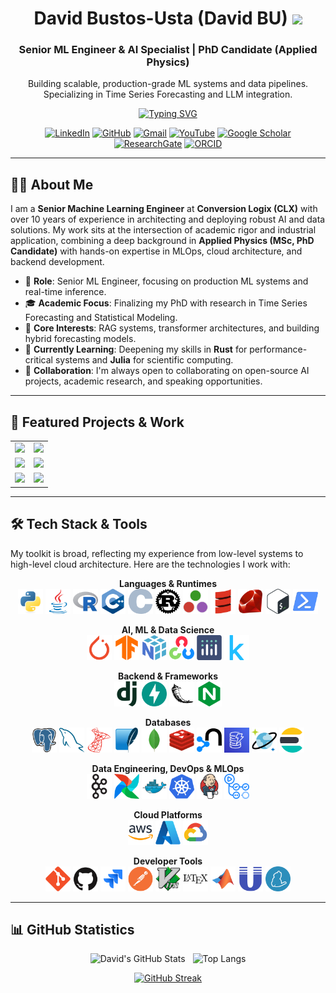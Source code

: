 <div align="center">

# David Bustos-Usta (David BU) <a href="https://media.giphy.com/media/hvRJCLFzcasrR4ia7z/giphy.gif"><img src="https://media.giphy.com/media/hvRJCLFzcasrR4ia7z/giphy.gif" width="30px"></a>

### Senior ML Engineer & AI Specialist | PhD Candidate (Applied Physics) 

<p>Building scalable, production-grade ML systems and data pipelines. Specializing in Time Series Forecasting and LLM integration. </p>

<a href="https://github.com/dfbustosus">
    <img src="https://readme-typing-svg.herokuapp.com?font=Fira+Code&size=20&pause=1000&color=3390FF&center=true&width=435&lines=Data+Engineering;Data+Science;AI+%26+LLMs;Backend+Development;Time+Series+Forecasting" alt="Typing SVG" />
</a>

<br>

<p>
  <a href="https://www.linkedin.com/in/%F0%9F%91%A8%E2%80%8D%F0%9F%92%BBdavid-bustos-usta-180676a0/"><img src="https://img.shields.io/badge/LinkedIn-0077B5?style=flat-square&logo=linkedin&logoColor=white" alt="LinkedIn"/></a>
  <a href="https://github.com/dfbustosus"><img src="https://img.shields.io/badge/GitHub-181717?style=flat-square&logo=github&logoColor=white" alt="GitHub"/></a>
  <a href="mailto:davidbustosusta@gmail.com"><img src="https://img.shields.io/badge/Gmail-D14836?style=flat-square&logo=gmail&logoColor=white" alt="Gmail"/></a>
  <a href="https://www.youtube.com/channel/UC4b2wnFR8zzoy8ApjUXaU-g"><img src="https://img.shields.io/badge/YouTube-FF0000?style=flat-square&logo=youtube&logoColor=white" alt="YouTube"/></a>
  <a href="https://scholar.google.com/citations?user=mozIJRoAAAAJ&hl=es"><img src="https://img.shields.io/badge/Google_Scholar-4285F4?style=flat-square&logo=googlesolar&logoColor=white" alt="Google Scholar"/></a>
  <a href="https://www.researchgate.net/profile/David-Bustos-Usta-2"><img src="https://img.shields.io/badge/ResearchGate-00CCBB?style=flat-square&logo=researchgate&logoColor=white" alt="ResearchGate"/></a>
  <a href="https://orcid.org/0000-0001-6431-9203"><img src="https://img.shields.io/badge/ORCID-A6CE39?style=flat-square&logo=orcid&logoColor=white" alt="ORCID"/></a>
</p>

</div>

---

## 👨‍💻 About Me

I am a **Senior Machine Learning Engineer** at **Conversion Logix (CLX)** with over 10 years of experience in architecting and deploying robust AI and data solutions. My work sits at the intersection of academic rigor and industrial application, combining a deep background in **Applied Physics (MSc, PhD Candidate)** with hands-on expertise in MLOps, cloud architecture, and backend development.

- 🏢 **Role**: Senior ML Engineer, focusing on production ML systems and real-time inference.
- 🎓 **Academic Focus**: Finalizing my PhD with research in Time Series Forecasting and Statistical Modeling.
- 🔭 **Core Interests**: RAG systems, transformer architectures, and building hybrid forecasting models.
- 🌱 **Currently Learning**: Deepening my skills in **Rust** for performance-critical systems and **Julia** for scientific computing.
- 🤝 **Collaboration**: I'm always open to collaborating on open-source AI projects, academic research, and speaking opportunities.

---

## 🚀 Featured Projects & Work

<div align="center">
<table border="0" cellpadding="0" cellspacing="0">
  <tr align="center">
    <td>
      <a href="https://github.com/dfbustosus/AI-Evoolve">
        <img src="https://github-readme-stats.vercel.app/api/pin/?username=dfbustosus&repo=AI-Evoolve&theme=dark&hide_border=true&bg_color=000000&title_color=3390FF&icon_color=3390FF" />
      </a>
    </td>
    <td>
      <a href="https://github.com/dfbustosus/Verbi">
        <img src="https://github-readme-stats.vercel.app/api/pin/?username=dfbustosus&repo=Verbi&theme=dark&hide_border=true&bg_color=000000&title_color=3390FF&icon_color=3390FF" />
      </a>
    </td>
  </tr>
  <tr align="center">
    <td>
      <a href="https://github.com/dfbustosus/NLP-and-Vision-Transformers">
        <img src="https://github-readme-stats.vercel.app/api/pin/?username=dfbustosus&repo=NLP-and-Vision-Transformers&theme=dark&hide_border=true&bg_color=000000&title_color=3390FF&icon_color=3390FF" />
      </a>
    </td>
    <td>
      <a href="https://github.com/dfbustosus/Curso_DS_para_todos">
        <img src="https://github-readme-stats.vercel.app/api/pin/?username=dfbustosus&repo=Curso_DS_para_todos&theme=dark&hide_border=true&bg_color=000000&title_color=3390FF&icon_color=3390FF" />
      </a>
    </td>
  </tr>
  <tr align="center">
    <td>
      <a href="https://github.com/dfbustosus/Curso-Python-Backend">
        <img src="https://github-readme-stats.vercel.app/api/pin/?username=dfbustosus&repo=Curso-Python-Backend&theme=dark&hide_border=true&bg_color=000000&title_color=3390FF&icon_color=3390FF" />
      </a>
    </td>
    <td>
      <a href="https://github.com/dfbustosus/Curso-Data-Engineering">
        <img src="https://github-readme-stats.vercel.app/api/pin/?username=dfbustosus&repo=Curso-Data-Engineering&theme=dark&hide_border=true&bg_color=000000&title_color=3390FF&icon_color=3390FF" />
      </a>
    </td>
  </tr>
</table>
</div>

---

## 🛠️ Tech Stack & Tools

My toolkit is broad, reflecting my experience from low-level systems to high-level cloud architecture. Here are the technologies I work with:

<div align="center">

<p>
  <strong>Languages & Runtimes</strong><br>
  <a href="https://www.python.org" target="_blank" rel="noreferrer"><img src="https://raw.githubusercontent.com/devicons/devicon/master/icons/python/python-original.svg" alt="python" width="40" height="40"/></a>
  <a href="https://www.java.com" target="_blank" rel="noreferrer"><img src="https://raw.githubusercontent.com/devicons/devicon/master/icons/java/java-original.svg" alt="java" width="40" height="40"/></a>
  <a href="https://www.r-project.org/" target="_blank" rel="noreferrer"><img src="https://raw.githubusercontent.com/devicons/devicon/master/icons/r/r-original.svg" alt="r" width="40" height="40"/></a>
  <a href="https://www.cplusplus.com/" target="_blank" rel="noreferrer"><img src="https://raw.githubusercontent.com/devicons/devicon/master/icons/cplusplus/cplusplus-original.svg" alt="cplusplus" width="40" height="40"/></a>
  <a href="https://www.cprogramming.com/" target="_blank" rel="noreferrer"><img src="https://raw.githubusercontent.com/devicons/devicon/master/icons/c/c-original.svg" alt="c" width="40" height="40"/></a>
  <a href="https://www.rust-lang.org" target="_blank" rel="noreferrer"><img src="https://raw.githubusercontent.com/devicons/devicon/refs/heads/master/icons/rust/rust-original.svg" alt="rust" width="40" height="40"/></a>
  <a href="https://julialang.org/" target="_blank" rel="noreferrer"><img src="https://raw.githubusercontent.com/devicons/devicon/master/icons/julia/julia-original.svg" alt="julia" width="40" height="40"/></a>
  <a href="https://www.scala-lang.org" target="_blank" rel="noreferrer"><img src="https://raw.githubusercontent.com/devicons/devicon/master/icons/scala/scala-original.svg" alt="scala" width="40" height="40"/></a>
  <a href="https://www.ruby-lang.org/en/" target="_blank" rel="noreferrer"><img src="https://raw.githubusercontent.com/devicons/devicon/master/icons/ruby/ruby-original.svg" alt="ruby" width="40" height="40"/></a>
  <a href="https://www.gnu.org/software/bash/" target="_blank" rel="noreferrer"><img src="https://raw.githubusercontent.com/devicons/devicon/master/icons/bash/bash-original.svg" alt="bash" width="40" height="40"/></a>
  <a href="https://docs.microsoft.com/en-us/powershell/" target="_blank" rel="noreferrer"><img src="https://raw.githubusercontent.com/devicons/devicon/master/icons/powershell/powershell-original.svg" alt="powershell" width="40" height="40"/></a>
</p>

<p>
  <strong>AI, ML & Data Science</strong><br>
  <a href="https://pytorch.org/" target="_blank" rel="noreferrer"><img src="https://raw.githubusercontent.com/devicons/devicon/master/icons/pytorch/pytorch-original.svg" alt="pytorch" width="40" height="40"/></a>
  <a href="https://www.tensorflow.org" target="_blank" rel="noreferrer"><img src="https://raw.githubusercontent.com/devicons/devicon/master/icons/tensorflow/tensorflow-original.svg" alt="tensorflow" width="40" height="40"/></a>
  <a href="https://numpy.org/" target="_blank" rel="noreferrer"><img src="https://raw.githubusercontent.com/devicons/devicon/master/icons/numpy/numpy-original.svg" alt="numpy" width="40" height="40"/></a>
  <a href="https://opencv.org/" target="_blank" rel="noreferrer"><img src="https://raw.githubusercontent.com/devicons/devicon/master/icons/opencv/opencv-original.svg" alt="opencv" width="40" height="40"/></a>
  <a href="https://plotly.com/" target="_blank" rel="noreferrer"><img src="https://raw.githubusercontent.com/devicons/devicon/master/icons/plotly/plotly-original.svg" alt="plotly" width="40" height="40"/></a>
  <a href="https://www.kaggle.com/" target="_blank" rel="noreferrer"><img src="https://raw.githubusercontent.com/devicons/devicon/master/icons/kaggle/kaggle-original.svg" alt="kaggle" width="40" height="40"/></a>
</p>

<p>
  <strong>Backend & Frameworks</strong><br>
  <a href="https://www.djangoproject.com/" target="_blank" rel="noreferrer"><img src="https://raw.githubusercontent.com/devicons/devicon/master/icons/django/django-plain.svg" alt="django" width="40" height="40"/></a>
  <a href="https://fastapi.tiangolo.com/" target="_blank" rel="noreferrer"><img src="https://raw.githubusercontent.com/devicons/devicon/master/icons/fastapi/fastapi-original.svg" alt="fastapi" width="40" height="40"/></a>
  <a href="https://flask.palletsprojects.com/" target="_blank" rel="noreferrer"><img src="https://raw.githubusercontent.com/devicons/devicon/master/icons/flask/flask-original.svg" alt="flask" width="40" height="40"/></a>
  <a href="https://www.nginx.com" target="_blank" rel="noreferrer"><img src="https://raw.githubusercontent.com/devicons/devicon/master/icons/nginx/nginx-original.svg" alt="nginx" width="40" height="40"/></a>
</p>

<p>
  <strong>Databases</strong><br>
  <a href="https://www.postgresql.org" target="_blank" rel="noreferrer"><img src="https://raw.githubusercontent.com/devicons/devicon/master/icons/postgresql/postgresql-original.svg" alt="postgresql" width="40" height="40"/></a>
  <a href="https://www.mysql.com/" target="_blank" rel="noreferrer"><img src="https://raw.githubusercontent.com/devicons/devicon/master/icons/mysql/mysql-original.svg" alt="mysql" width="40" height="40"/></a>
  <a href="https://www.microsoft.com/en-us/sql-server" target="_blank" rel="noreferrer"><img src="https://raw.githubusercontent.com/devicons/devicon/master/icons/microsoftsqlserver/microsoftsqlserver-plain.svg" alt="sqlserver" width="40" height="40"/></a>
  <a href="https://www.sqlite.org/" target="_blank" rel="noreferrer"><img src="https://raw.githubusercontent.com/devicons/devicon/master/icons/sqlite/sqlite-original.svg" alt="sqlite" width="40" height="40"/></a>
  <a href="https://www.mongodb.com/" target="_blank" rel="noreferrer"><img src="https://raw.githubusercontent.com/devicons/devicon/master/icons/mongodb/mongodb-original.svg" alt="mongodb" width="40" height="40"/></a>
  <a href="https://redis.io" target="_blank" rel="noreferrer"><img src="https://raw.githubusercontent.com/devicons/devicon/master/icons/redis/redis-original.svg" alt="redis" width="40" height="40"/></a>
  <a href="https://neo4j.com/" target="_blank" rel="noreferrer"><img src="https://raw.githubusercontent.com/devicons/devicon/master/icons/neo4j/neo4j-original.svg" alt="neo4j" width="40" height="40"/></a>
  <a href="https://aws.amazon.com/dynamodb/" target="_blank" rel="noreferrer"><img src="https://raw.githubusercontent.com/devicons/devicon/master/icons/dynamodb/dynamodb-original.svg" alt="dynamodb" width="40" height="40"/></a>
  <a href="https://azure.microsoft.com/en-us/services/cosmos-db/" target="_blank" rel="noreferrer"><img src="https://raw.githubusercontent.com/devicons/devicon/master/icons/cosmosdb/cosmosdb-original.svg" alt="cosmosdb" width="40" height="40"/></a>
  <a href="https://www.elastic.co" target="_blank" rel="noreferrer"><img src="https://raw.githubusercontent.com/devicons/devicon/master/icons/elasticsearch/elasticsearch-original.svg" alt="elasticsearch" width="40" height="40"/></a>
</p>

<p>
  <strong>Data Engineering, DevOps & MLOps</strong><br>
  <a href="https://kafka.apache.org/" target="_blank" rel="noreferrer"><img src="https://raw.githubusercontent.com/devicons/devicon/master/icons/apachekafka/apachekafka-original.svg" alt="kafka" width="40" height="40"/></a>
  <a href="https://airflow.apache.org/" target="_blank" rel="noreferrer"><img src="https://raw.githubusercontent.com/devicons/devicon/master/icons/apacheairflow/apacheairflow-original.svg" alt="airflow" width="40" height="40"/></a>
  <a href="https://www.docker.com/" target="_blank" rel="noreferrer"><img src="https://raw.githubusercontent.com/devicons/devicon/master/icons/docker/docker-original.svg" alt="docker" width="40" height="40"/></a>
  <a href="https://kubernetes.io" target="_blank" rel="noreferrer"><img src="https://raw.githubusercontent.com/devicons/devicon/master/icons/kubernetes/kubernetes-plain.svg" alt="kubernetes" width="40" height="40"/></a>
  <a href="https://www.jenkins.io" target="_blank" rel="noreferrer"><img src="https://raw.githubusercontent.com/devicons/devicon/master/icons/jenkins/jenkins-original.svg" alt="jenkins" width="40" height="40"/></a>
  <a href="githubactions" target="_blank" rel="noreferrer"><img src="https://github.com/devicons/devicon/blob/master/icons/githubactions/githubactions-original.svg" alt="githubactions" width="40" height="40"/></a>
</p>

<p>
  <strong>Cloud Platforms</strong><br>
  <a href="https://aws.amazon.com" target="_blank" rel="noreferrer"><img src="https://raw.githubusercontent.com/devicons/devicon/master/icons/amazonwebservices/amazonwebservices-original-wordmark.svg" alt="aws" width="40" height="40"/></a>
  <a href="https://azure.microsoft.com/en-us/" target="_blank" rel="noreferrer"><img src="https://raw.githubusercontent.com/devicons/devicon/master/icons/azure/azure-original.svg" alt="azure" width="40" height="40"/></a>
  <a href="https://cloud.google.com" target="_blank" rel="noreferrer"><img src="https://raw.githubusercontent.com/devicons/devicon/master/icons/googlecloud/googlecloud-original.svg" alt="gcp" width="40" height="40"/></a>
</p>

<p>
  <strong>Developer Tools</strong><br>
  <a href="https://git-scm.com/" target="_blank" rel="noreferrer"><img src="https://raw.githubusercontent.com/devicons/devicon/master/icons/git/git-original.svg" alt="git" width="40" height="40"/></a>
  <a href="https://github.com/" target="_blank" rel="noreferrer"><img src="https://raw.githubusercontent.com/devicons/devicon/master/icons/github/github-original.svg" alt="github" width="40" height="40"/></a>
  <a href="https://www.atlassian.com/software/jira" target="_blank" rel="noreferrer"><img src="https://raw.githubusercontent.com/devicons/devicon/master/icons/jira/jira-original.svg" alt="jira" width="40" height="40"/></a>
  <a href="https://www.postman.com/" target="_blank" rel="noreferrer"><img src="https://raw.githubusercontent.com/devicons/devicon/master/icons/postman/postman-original.svg" alt="postman" width="40" height="40"/></a>
  <a href="https://www.vim.org/" target="_blank" rel="noreferrer"><img src="https://raw.githubusercontent.com/devicons/devicon/master/icons/vim/vim-original.svg" alt="vim" width="40" height="40"/></a>
  <a href="https://www.latex-project.org/" target="_blank" rel="noreferrer"><img src="https://raw.githubusercontent.com/devicons/devicon/master/icons/latex/latex-original.svg" alt="latex" width="40" height="40"/></a>
  <a href="https://www.mathworks.com/products/matlab.html" target="_blank" rel="noreferrer"><img src="https://raw.githubusercontent.com/devicons/devicon/master/icons/matlab/matlab-original.svg" alt="matlab" width="40" height="40"/></a>
  <a href="https://www.unix.com/" target="_blank" rel="noreferrer"><img src="https://raw.githubusercontent.com/devicons/devicon/master/icons/unix/unix-original.svg" alt="unix" width="40" height="40"/></a>
  <a href="https://yarnpkg.com/" target="_blank" rel="noreferrer"><img src="https://raw.githubusercontent.com/devicons/devicon/master/icons/yarn/yarn-original.svg" alt="yarn" width="40" height="40"/></a>
</p>

</div>

---

## 📊 GitHub Statistics

<div align="center">

![David's GitHub Stats](https://github-readme-stats.vercel.app/api?username=dfbustosus&show_icons=true&theme=dark&hide_border=true&bg_color=000000&title_color=3390FF&icon_color=3390FF&text_color=ffffff)
&nbsp;
![Top Langs](https://github-readme-stats.vercel.app/api/top-langs/?username=dfbustosus&layout=compact&theme=dark&hide_border=true&bg_color=000000&title_color=3390FF&icon_color=3390FF&text_color=ffffff)

[![GitHub Streak](https://streak-stats.demolab.com?user=dfbustosus&theme=dark&hide_border=true&background=000000&ring=3390FF&fire=3390FF&currStreakLabel=3390FF)](https://git.io/streak-stats)

</div>
